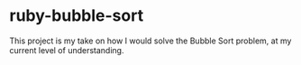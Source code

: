 # ruby-bubble-sort
This project is my take on how I would solve the Bubble Sort problem, at my current level of understanding.
